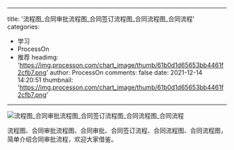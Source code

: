 
---
title: '流程图_合同审批流程图_合同签订流程图_合同流程图_合同流程'
categories: 
 - 学习
 - ProcessOn
 - 推荐
headimg: 'https://img.processon.com/chart_image/thumb/61b0d1d65653bb4461f2cfb7.png'
author: ProcessOn
comments: false
date: 2021-12-14 14:20:51
thumbnail: 'https://img.processon.com/chart_image/thumb/61b0d1d65653bb4461f2cfb7.png'
---

<div>   
<img class="thumb" alt="流程图_合同审批流程图_合同签订流程图_合同流程图_合同流程" src="https://img.processon.com/chart_image/thumb/61b0d1d65653bb4461f2cfb7.png" referrerpolicy="no-referrer">
<p>流程图、合同审批流程图、合同审批、合同签订流程、合同流程图、合同流程图，简单介绍合同审批流程，欢迎大家借鉴。</p>  
</div>
            